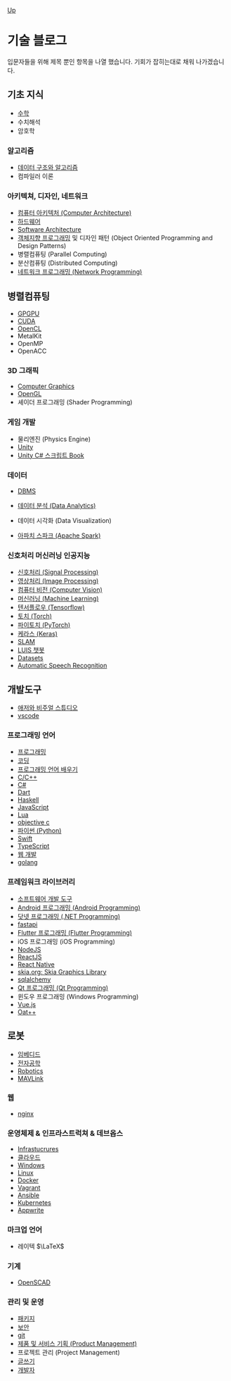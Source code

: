 [Up](../index.md)

# 기술 블로그

입문자들을 위해 제목 뿐인 항목을 나열 했습니다. 기회가 잡히는대로 채워 나가겠습니다.

## 기초 지식

- [수학](mathematics/index.md)
- 수치해석
- 암호학

### 알고리즘

- [데이터 구조와 알고리즘](algorithm/index.md)
- 컴파일러 이론

### 아키텍쳐, 디자인, 네트워크

- [컴퓨터 아키텍처 (Computer Architecture)](computer_architecture/index.md)
- [하드웨어](hardware/index.md)
- [Software Architecture](software_architecture/index.md)
- [객체지향 프로그래밍](./object_oriented_programming/index.md) 및 디자인 패턴 (Object Oriented Programming and Design Patterns)
- 병렬컴퓨팅 (Parallel Computing)
- 분산컴퓨팅 (Distributed Computing)
- [네트워크 프로그래밍 (Network Programming)](./networks/index.md)

## 병렬컴퓨팅

- [GPGPU](gpgpu/index.md)
- [CUDA](cuda/index.md)
- [OpenCL](opencl/index.md)
- MetalKit
- OpenMP
- OpenACC

### 3D 그래픽

- [Computer Graphics](computer_graphics/index.md)
- [OpenGL](opengl/index.md)
- 셰이더 프로그래밍 (Shader Programming)

### 게임 개발

- 물리엔진 (Physics Engine)
- [Unity](unity3d/index.md)
- [Unity C# 스크립트 Book](unity_csharp_script_book/index.md)

### 데이터

- [DBMS](./dbms/index.md)

- [데이터 분석 (Data Analytics)](data_analytics/index.md)
- 데이터 시각화 (Data Visualization)
- [아파치 스파크 (Apache Spark)](apache_spark/index.md)

### 신호처리 머신러닝 인공지능

- [신호처리 (Signal Processing)](signal_processing/index.md)
- [영상처리 (Image Processing)](image_processing/index.md)
- [컴퓨터 비전 (Computer Vision)](computer_vision/index.md)
- [머신러닝 (Machine Learning)](machine_learning/index.md)
- [텐서플로우 (Tensorflow)](tensorflow/index.md)
- [토치 (Torch)](torch/index.md)
- [파이토치 (PyTorch)](pytorch/index.md)
- [케라스 (Keras)](keras/index.md)
- [SLAM](slam/index.md)
- [LUIS 챗봇](./azure_visual_studio/luis_chat_bot.md)
- [Datasets](datasets/index.md)
- [Automatic Speech Recognition](./asr/index.md)

## 개발도구

- [애저와 비주얼 스튜디오](azure_visual_studio/index.md)
- [vscode](vscode/index.md)

### 프로그래밍 언어

- [프로그래밍](programming/index.md)
- [코딩](coding/index.md)
- [프로그래밍 언어 배우기](./learning_programming_languages/index.md)
- [C/C++](c_language/index.md)
- [C#](csharp/index.md)
- [Dart](./dart/index.md)
- [Haskell](./haskell/index.md)
- [JavaScript](./javascript/index.md)
- [Lua](./lua/index.md)
- [objective c](./objectivec/index.md)
- [파이썬 (Python)](python/index.md)
- [Swift](./swift/index.md)
- [TypeScript](typescript/index.md)
- [웹 개발](web/index.md)
- [golang](golang/index.md)

### 프레임워크 라이브러리

- [소프트웨어 개발 도구](software_development_environments/index.md)
- [Android 프로그래밍 (Android Programming)](./android/index.md)
- [닷넷 프로그래밍 (.NET Programming)](dotnet/index.md)
- [fastapi](./fastapi/index.md)
- [Flutter 프로그래밍 (Flutter Programming)](./flutter/index.md)
- iOS 프로그래밍 (iOS Programming)
- [NodeJS](./nodejs/index.md)
- [ReactJS](./react/index.md)
- [React Native](./react_native/index.md)
- [skia.org: Skia Graphics Library](https://skia.org/)
- [sqlalchemy](./sqlalchemy/index.md)
- [Qt 프로그래밍 (Qt Programming)](qt_programming/index.md)
- 윈도우 프로그래밍 (Windows Programming)
- [Vue.js](vuejs/index.md)
- [Oat++](oatpp/index.md)

## 로봇

- [임베디드](embedded/index.md)
- [전자공학](electronics/index.md)
- [Robotics](./robotics/index.md)
- [MAVLink](./mavlink/index.md)

### 웹

- [nginx](./nginx/index.md)

### 운영체제 & 인프라스트럭쳐 & 데브옵스

- [Infrastucrures](./infrastructures/index.md)
- [클라우드](./clouds/index.md)
- [Windows](./windows/index.md)
- [Linux](./linux/index.md)
- [Docker](./docker/index.md)
- [Vagrant](./vagrant/index.md)
- [Ansible](./ansible/index.md)
- [Kubernetes](./kubernetes/index.md)
- [Appwrite](./appwrite/index.md)

### 마크업 언어

- 레이텍 $\LaTeX$

### 기계

- [OpenSCAD](openscad/index.md)

### 관리 및 운영

- [패키지](./packages/index.md)
- [보안](securities/index.md)
- [git](./git/index.md)
- [제품 및 서비스 기획 (Product Management)](product_managements/index.md)
- 프로젝트 관리 (Project Management)
- [글쓰기](writing/index.md)
- [개발자](./developers/index.md)
